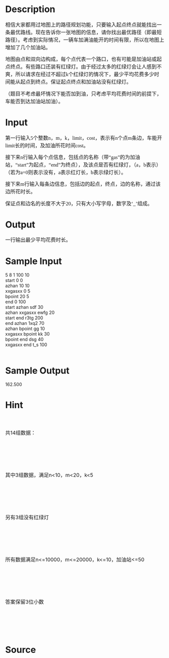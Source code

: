 
# Description

<div class="content"><p class="MsoNormal" style="margin: 0cm 0cm 10pt"><span style="font-family: 微软雅黑; mso-ascii-font-family: Tahoma; mso-hansi-font-family: Tahoma"><font size="3" face="Tahoma">相信大家都用过地图上的路径规划功能，只要输入起点终点就能找出一条最优路线。现在告诉你一张地图的信息，请你找出最优路径（即最短路径）。考虑到实际情况，一辆车加满油能开的时间有限，所以在地图上增加了几个加油站。</font></span></p>
<p class="MsoNormal" style="margin: 0cm 0cm 10pt"><font size="3"><font face="Tahoma"><span style="font-family: 微软雅黑; mso-ascii-font-family: Tahoma; mso-hansi-font-family: Tahoma">地图由点和双向边构成，每个点代表一个路口，也有可能是加油站或起点终点。有些路口还装有红绿灯。由于经过太多的红绿灯会让人感到不爽，所以请求在经过不超过</span><span lang="EN-US">k</span><span style="font-family: 微软雅黑; mso-ascii-font-family: Tahoma; mso-hansi-font-family: Tahoma">个红绿灯的情况下，最少平均花费多少时间能从起点到终点。保证起点终点和加油站没有红绿灯。</span></font></font></p>
<p class="MsoNormal" style="margin: 0cm 0cm 10pt"><span style="font-family: 微软雅黑; mso-ascii-font-family: Tahoma; mso-hansi-font-family: Tahoma"><font size="3" face="Tahoma">（题目不考虑最坏情况下能否加到油，只考虑平均花费时间的前提下，车能否到达加油站加油）。</font></span></p>
<p></p></div>

# Input

<div class="content"><p class="MsoNormal" style="margin: 0cm 0cm 10pt"><font size="3"><font face="Tahoma"><span style="font-family: 微软雅黑; mso-ascii-font-family: Tahoma; mso-hansi-font-family: Tahoma">第一行输入</span><span lang="EN-US">5</span><span style="font-family: 微软雅黑; mso-ascii-font-family: Tahoma; mso-hansi-font-family: Tahoma">个整数</span><span lang="EN-US">n</span><span style="font-family: 微软雅黑; mso-ascii-font-family: Tahoma; mso-hansi-font-family: Tahoma">，</span><span lang="EN-US">m</span><span style="font-family: 微软雅黑; mso-ascii-font-family: Tahoma; mso-hansi-font-family: Tahoma">，</span><span lang="EN-US">k</span><span style="font-family: 微软雅黑; mso-ascii-font-family: Tahoma; mso-hansi-font-family: Tahoma">，</span><span lang="EN-US">limit</span><span style="font-family: 微软雅黑; mso-ascii-font-family: Tahoma; mso-hansi-font-family: Tahoma">，</span><span lang="EN-US">cost</span><span style="font-family: 微软雅黑; mso-ascii-font-family: Tahoma; mso-hansi-font-family: Tahoma">，表示有</span><span lang="EN-US">n</span><span style="font-family: 微软雅黑; mso-ascii-font-family: Tahoma; mso-hansi-font-family: Tahoma">个点</span><span lang="EN-US">m</span><span style="font-family: 微软雅黑; mso-ascii-font-family: Tahoma; mso-hansi-font-family: Tahoma">条边，车能开</span><span lang="EN-US">limit</span><span style="font-family: 微软雅黑; mso-ascii-font-family: Tahoma; mso-hansi-font-family: Tahoma">长的时间，及加油所花时间</span><span lang="EN-US">cost</span><span style="font-family: 微软雅黑; mso-ascii-font-family: Tahoma; mso-hansi-font-family: Tahoma">。</span></font></font></p>
<p class="MsoNormal" style="margin: 0cm 0cm 10pt"><font size="3"><font face="Tahoma"><span style="font-family: 微软雅黑; mso-ascii-font-family: Tahoma; mso-hansi-font-family: Tahoma">接下来</span><span lang="EN-US">n</span><span style="font-family: 微软雅黑; mso-ascii-font-family: Tahoma; mso-hansi-font-family: Tahoma">行输入每个点信息，包括点的名称（带</span><span lang="EN-US">“gas”</span><span style="font-family: 微软雅黑; mso-ascii-font-family: Tahoma; mso-hansi-font-family: Tahoma">的为加油站，</span><span lang="EN-US">“start”</span><span style="font-family: 微软雅黑; mso-ascii-font-family: Tahoma; mso-hansi-font-family: Tahoma">为起点，</span><span lang="EN-US">“end”</span><span style="font-family: 微软雅黑; mso-ascii-font-family: Tahoma; mso-hansi-font-family: Tahoma">为终点），及该点是否有红绿灯，（</span><span lang="EN-US">a</span><span style="font-family: 微软雅黑; mso-ascii-font-family: Tahoma; mso-hansi-font-family: Tahoma">，</span><span lang="EN-US">b</span><span style="font-family: 微软雅黑; mso-ascii-font-family: Tahoma; mso-hansi-font-family: Tahoma">表示）（若为</span><span lang="EN-US">a=0</span><span style="font-family: 微软雅黑; mso-ascii-font-family: Tahoma; mso-hansi-font-family: Tahoma">则表示没有，</span><span lang="EN-US">a</span><span style="font-family: 微软雅黑; mso-ascii-font-family: Tahoma; mso-hansi-font-family: Tahoma">表示红灯长，</span><span lang="EN-US">b</span><span style="font-family: 微软雅黑; mso-ascii-font-family: Tahoma; mso-hansi-font-family: Tahoma">表示绿灯长）。</span></font></font></p>
<p class="MsoNormal" style="margin: 0cm 0cm 10pt"><font size="3"><font face="Tahoma"><span style="font-family: 微软雅黑; mso-ascii-font-family: Tahoma; mso-hansi-font-family: Tahoma">接下来</span><span lang="EN-US">m</span><span style="font-family: 微软雅黑; mso-ascii-font-family: Tahoma; mso-hansi-font-family: Tahoma">行输入每条边信息，包括边的起点，终点，边的名称，通过该边所花时长。</span></font></font></p>
<p class="MsoNormal" style="margin: 0cm 0cm 10pt"><font size="3"><font face="Tahoma"><span style="font-family: 微软雅黑; mso-ascii-font-family: Tahoma; mso-hansi-font-family: Tahoma">保证点和边名的长度不大于</span><span lang="EN-US">20</span><span style="font-family: 微软雅黑; mso-ascii-font-family: Tahoma; mso-hansi-font-family: Tahoma">，只有大小写字母，数字及</span><span lang="EN-US">‘_’</span><span style="font-family: 微软雅黑; mso-ascii-font-family: Tahoma; mso-hansi-font-family: Tahoma">组成。</span></font></font></p>
<p class="MsoNormal" style="margin: 0cm 0cm 10pt"><span lang="EN-US"><o:p></o:p></span></p></div>

# Output

<div class="content"><p class="MsoNormal" style="margin: 0cm 0cm 10pt"><span style="font-family: 微软雅黑; mso-ascii-font-family: Tahoma; mso-hansi-font-family: Tahoma"><font size="3" face="Tahoma">一行输出最少平均花费时长。</font></span></p>
<p class="MsoNormal" style="margin: 0cm 0cm 10pt"><span lang="EN-US"><o:p></o:p></span></p></div>

# Sample Input

<div class="content"><span class="sampledata">5 8 1 100 10<br/>
start 0 0<br/>
azhan 10 10<br/>
xxgasxx 0 5<br/>
bpoint 20 5<br/>
end 0 100<br/>
start azhan sdf 30<br/>
azhan xxgasxx ewfg 20<br/>
start end r3tg 200<br/>
end azhan 1xq2 70<br/>
azhan bpoint gg 10<br/>
xxgasxx bpoint kk 30<br/>
bpoint end dsg 40<br/>
xxgasxx end t_s 100<br/>
<br/>
</span></div>

# Sample Output

<div class="content"><span class="sampledata">162.500<br/>
</span></div>

# Hint

<div class="content"><p></p><p><span style="font-size: medium"><br/><br/>
共14组数据：</span></p><br/>
<p><span style="font-size: medium"> </span></p><br/>
<p><span style="font-size: medium">其中3组数据，满足n&lt;10，m&lt;20，k&lt;5</span></p><br/>
<p><span style="font-size: medium"> </span></p><br/>
<p><span style="font-size: medium">另有3组没有红绿灯</span></p><br/>
<p><span style="font-size: medium"> </span></p><br/>
<p><span style="font-size: medium">所有数据满足n&lt;=10000，m&lt;=20000，k&lt;=10，加油站&lt;=50</span></p><br/>
<p><span style="font-size: medium"> </span></p><br/>
<p><span style="font-size: medium">答案保留3位小数</span></p><br/>
<p><span style="font-size: medium"> <br/><br/>
</span></p><p></p></div>

# Source

<div class="content"><p><a href="problemset.php?search="></a></p></div>


